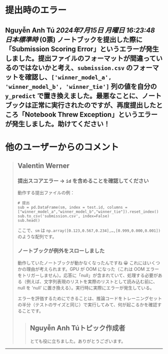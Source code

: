# 提出時のエラー

**Nguyễn Anh Tú** *2024年7月15日 月曜日 16:23:48 日本標準時* (0票)
ノートブックを提出した際に「Submission Scoring Error」というエラーが発生しました。提出ファイルのフォーマットが間違っているのではないかと考え、`submission.csv` のフォーマットを確認し、`['winner_model_a', 'winner_model_b', 'winner_tie']` 列の値を自分の `y_predict` で置き換えました。最悪なことに、ノートブックは正常に実行されたのですが、再度提出したところ「Notebook Threw Exception」というエラーが発生しました。助けてください！
---
# 他のユーザーからのコメント
> ## Valentin Werner
> 
> ### 提出スコアエラー -> `id` を含めることを確認してください
> 
> 動作する提出ファイルの例：
> 
> ```
> # 提出
> sub = pd.DataFrame(sm, index = test.id, columns = ["winner_model_a","winner_model_b","winner_tie"]).reset_index()
> sub.to_csv('submission.csv', index=False)
> sub.head()
> 
> ```
> 
> ここで、`sm` は `np.array([0.123,0.567,0.234],…,[0.999,0.000,0.001])` のような配列です。
> 
> ### ノートブックが例外をスローしました
> 
> 動作していたノートブックが動かなくなったんですね 😀 これにはいくつかの理由が考えられます。GPU が OOM になった（これは OOM エラーをトリガーしません）。応答に「null」が含まれていて、処理する必要がある（例えば、文字列表現のリストを実際のリストとして読み込む前に、null を 'null' に置き換える）。実行時に実際にエラーが発生している。
> 
> エラーを評価するためにできることは、推論コードをトレーニングセットの半分（テストのサイズと同じ）で実行してみて、何が起こるかを確認することです。
> 
> 
> 
> > ## Nguyễn Anh Túトピック作成者
> > 
> > とても役に立ちました。ありがとうございます。
> > 
> > 
> > 
---

